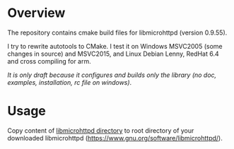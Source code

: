 # Overview
The repository contains cmake build files for libmicrohttpd (version 0.9.55).

I try to rewrite autotools to CMake. 
I test it on Windows MSVC2005 (some changes in source) and MSVC2015, and Linux Debian Lenny, RedHat 6.4 and cross compiling for arm.

_It is only draft because it configures and builds only the library (no doc, examples, installation, rc file on windows)_.

# Usage
Copy content of [libmicrohttpd directory](https://github.com/sbellus/libmicrohttpd-cmake/tree/master/libmicrohttpd) to root directory of your downloaded libmicrohttpd (https://www.gnu.org/software/libmicrohttpd/).
